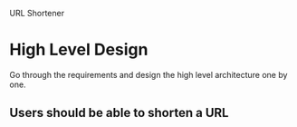 URL Shortener

# High Level Design

Go through the requirements and design the high level architecture one by one.

## Users should be able to shorten a URL

